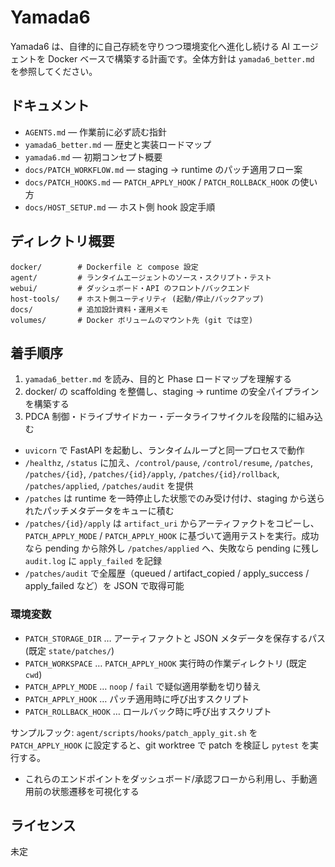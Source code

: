 # Yamada6

Yamada6 は、自律的に自己存続を守りつつ環境変化へ進化し続ける AI エージェントを Docker ベースで構築する計画です。全体方針は `yamada6_better.md` を参照してください。

## ドキュメント
- `AGENTS.md` — 作業前に必ず読む指針
- `yamada6_better.md` — 歴史と実装ロードマップ
- `yamada6.md` — 初期コンセプト概要
- `docs/PATCH_WORKFLOW.md` — staging → runtime のパッチ適用フロー案
- `docs/PATCH_HOOKS.md` — `PATCH_APPLY_HOOK` / `PATCH_ROLLBACK_HOOK` の使い方
- `docs/HOST_SETUP.md` — ホスト側 hook 設定手順

## ディレクトリ概要
```
docker/        # Dockerfile と compose 設定
agent/         # ランタイムエージェントのソース・スクリプト・テスト
webui/         # ダッシュボード・API のフロント/バックエンド
host-tools/    # ホスト側ユーティリティ (起動/停止/バックアップ)
docs/          # 追加設計資料・運用メモ
volumes/       # Docker ボリュームのマウント先 (git では空)
```

## 着手順序
1. `yamada6_better.md` を読み、目的と Phase ロードマップを理解する
2. docker/ の scaffolding を整備し、staging → runtime の安全パイプラインを構築する
3. PDCA 制御・ドライブサイドカー・データライフサイクルを段階的に組み込む

- `uvicorn` で FastAPI を起動し、ランタイムループと同一プロセスで動作
- `/healthz`, `/status` に加え、`/control/pause`, `/control/resume`, `/patches`, `/patches/{id}`, `/patches/{id}/apply`, `/patches/{id}/rollback`, `/patches/applied`, `/patches/audit` を提供
- `/patches` は runtime を一時停止した状態でのみ受け付け、staging から送られたパッチメタデータをキューに積む
- `/patches/{id}/apply` は `artifact_uri` からアーティファクトをコピーし、`PATCH_APPLY_MODE` / `PATCH_APPLY_HOOK` に基づいて適用テストを実行。成功なら pending から除外し `/patches/applied` へ、失敗なら pending に残し `audit.log` に `apply_failed` を記録
- `/patches/audit` で全履歴（queued / artifact_copied / apply_success / apply_failed など）を JSON で取得可能

### 環境変数
- `PATCH_STORAGE_DIR` … アーティファクトと JSON メタデータを保存するパス (既定 `state/patches/`)
- `PATCH_WORKSPACE` … `PATCH_APPLY_HOOK` 実行時の作業ディレクトリ (既定 `cwd`)
- `PATCH_APPLY_MODE` … `noop` / `fail` で疑似適用挙動を切り替え
- `PATCH_APPLY_HOOK` … パッチ適用時に呼び出すスクリプト
- `PATCH_ROLLBACK_HOOK` … ロールバック時に呼び出すスクリプト

サンプルフック: `agent/scripts/hooks/patch_apply_git.sh` を `PATCH_APPLY_HOOK` に設定すると、git worktree で patch を検証し `pytest` を実行する。
- これらのエンドポイントをダッシュボード/承認フローから利用し、手動適用前の状態遷移を可視化する

## ライセンス
未定
